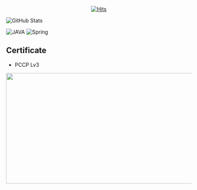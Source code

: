 <div align=center>
  
  [![Hits](https://hits.seeyoufarm.com/api/count/incr/badge.svg?url=https%3A%2F%2Fgithub.com%2Fcchoijjinyoung%2Fhit-counter&count_bg=%2379C83D&title_bg=%23555555&icon=&icon_color=%23E7E7E7&title=hits&edge_flat=false)](https://hits.seeyoufarm.com)
  
</div>

![GitHub Stats](https://github-readme-stats.vercel.app/api?username=cchoijjinyoung&theme=dark&show_icons=true)

![JAVA](https://img.shields.io/badge/Java-ED8B00?style=for-the-badge&logo=openjdk&logoColor=white)
![Spring](https://img.shields.io/badge/Spring-6DB33F?style=for-the-badge&logo=Spring&logoColor=white)

## Certificate
<!-- <img src="https://github.com/user-attachments/assets/7bffb96b-4548-441e-b988-170a8e37475a" width="20" height="20"> -->
- PCCP Lv3

<!--
![MYSQL](https://img.shields.io/badge/MySQL-005C84?style=for-the-badge&logo=mysql&logoColor=white)
![REDIS](https://img.shields.io/badge/redis-%23DD0031.svg?&style=for-the-badge&logo=redis&logoColor=white)

![SONARCLOUD](https://img.shields.io/badge/Sonar%20cloud-F3702A?style=for-the-badge&logo=sonarcloud&logoColor=white)
-->


<!--
**cchoijjinyoung/cchoijjinyoung** is a ✨ _special_ ✨ repository because its `README.md` (this file) appears on your GitHub profile.

Here are some ideas to get you started:

- 🔭 I’m currently working on ...
- 🌱 I’m currently learning ...
- 👯 I’m looking to collaborate on ...
- 🤔 I’m looking for help with ...
- 💬 Ask me about ...
- 📫 How to reach me: ...
- 😄 Pronouns: ...
- ⚡ Fun fact: ...
-->

<a href="https://github.com/devxb/gitanimals">
<img
  src="https://render.gitanimals.org/farms/cchoijjinyoung"
  width="600"
  height="300"
/>
</a>
